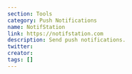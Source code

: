 ```yaml
---
section: Tools
category: Push Notifications
name: NotifStation
link: https://notifstation.com
description: Send push notifications.
twitter:
creator:
tags: []
---
```

